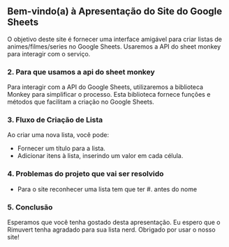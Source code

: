 ## Bem-vindo(a) à Apresentação do Site do Google Sheets

O objetivo deste site é fornecer uma interface amigável para criar listas de animes/filmes/series no Google Sheets. Usaremos a API do sheet monkey para interagir com o serviço.

### 2. Para que usamos a api do sheet monkey

Para interagir com a API do Google Sheets, utilizaremos a biblioteca Monkey para simplificar o processo. Esta biblioteca fornece funções e métodos que facilitam a criação no Google Sheets.

### 3. Fluxo de Criação de Lista

Ao criar uma nova lista, você pode:

   - Fornecer um título para a lista.
   - Adicionar itens à lista, inserindo um valor em cada célula.

### 4. Problemas do projeto que vai ser resolvido

   - Para o site reconhecer uma lista tem que ter #. antes do nome

### 5. Conclusão

Esperamos que você tenha gostado desta apresentação. Eu espero que o Rimuvert tenha agradado para sua lista nerd. Obrigado por usar o nosso site!